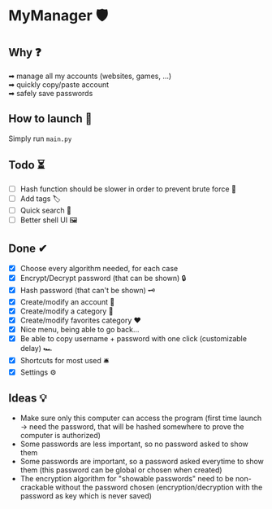 # MyManager 🛡

## Why ❓
➡ manage all my accounts (websites, games, ...)  
➡ quickly copy/paste account  
➡ safely save passwords  

## How to launch 🚀
Simply run `main.py`

## Todo ⏳
- [ ] Hash function should be slower in order to prevent brute force 💪
- [ ] Add tags 🏷
- [ ] Quick search 🔎
- [ ] Better shell UI 🖼

## Done ✔
- [x] Choose every algorithm needed, for each case
- [x] Encrypt/Decrypt password (that can be shown) 🔒
- [x] Hash password (that can't be shown) 🗝️
- [x] Create/modify an account 📕
- [x] Create/modify a category 📓
- [x] Create/modify favorites category ♥
- [x] Nice menu, being able to go back...
- [x] Be able to copy username + password with one click (customizable delay) 🏎
- [x] Shortcuts for most used 🛎
- [x] Settings ⚙

## Ideas 💡
- Make sure only this computer can access the program (first time launch -> need the password, that will be hashed somewhere to prove the computer is authorized)
- Some passwords are less important, so no password asked to show them
- Some passwords are important, so a password asked everytime to show them (this password can be global or chosen when created)
- The encryption algorithm for "showable passwords" need to be non-crackable without the password chosen (encryption/decryption with the password as key which is never saved)